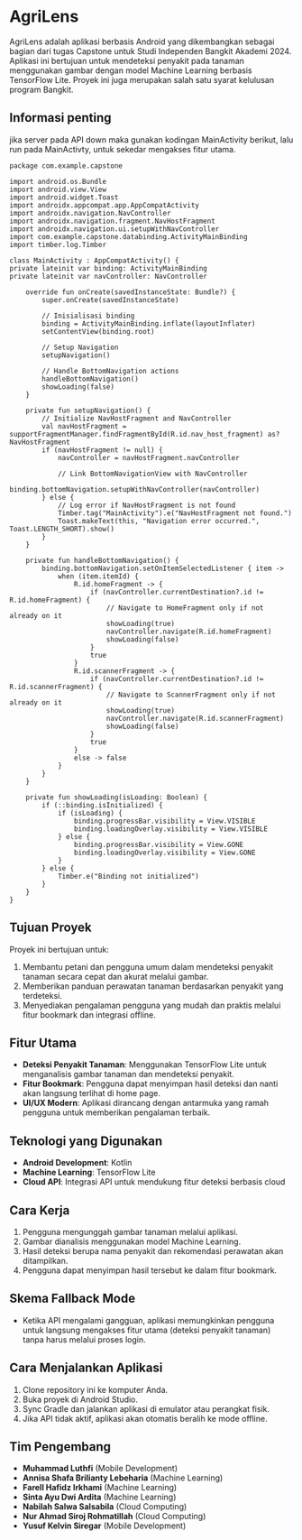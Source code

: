 # AgriLens

AgriLens adalah aplikasi berbasis Android yang dikembangkan sebagai bagian dari tugas Capstone untuk Studi Independen Bangkit Akademi 2024. Aplikasi ini bertujuan untuk mendeteksi penyakit pada tanaman menggunakan gambar dengan model Machine Learning berbasis TensorFlow Lite. Proyek ini juga merupakan salah satu syarat kelulusan program Bangkit.

## Informasi penting

jika server pada API down maka gunakan kodingan MainActivity berikut, lalu run pada MainActivty, untuk sekedar mengakses fitur utama.

    package com.example.capstone

    import android.os.Bundle
    import android.view.View
    import android.widget.Toast
    import androidx.appcompat.app.AppCompatActivity
    import androidx.navigation.NavController
    import androidx.navigation.fragment.NavHostFragment
    import androidx.navigation.ui.setupWithNavController
    import com.example.capstone.databinding.ActivityMainBinding
    import timber.log.Timber
    
    class MainActivity : AppCompatActivity() {
    private lateinit var binding: ActivityMainBinding
    private lateinit var navController: NavController
    
        override fun onCreate(savedInstanceState: Bundle?) {
            super.onCreate(savedInstanceState)
    
            // Inisialisasi binding
            binding = ActivityMainBinding.inflate(layoutInflater)
            setContentView(binding.root)
    
            // Setup Navigation
            setupNavigation()
    
            // Handle BottomNavigation actions
            handleBottomNavigation()
            showLoading(false)
        }
    
        private fun setupNavigation() {
            // Initialize NavHostFragment and NavController
            val navHostFragment = supportFragmentManager.findFragmentById(R.id.nav_host_fragment) as? NavHostFragment
            if (navHostFragment != null) {
                navController = navHostFragment.navController
    
                // Link BottomNavigationView with NavController
                binding.bottomNavigation.setupWithNavController(navController)
            } else {
                // Log error if NavHostFragment is not found
                Timber.tag("MainActivity").e("NavHostFragment not found.")
                Toast.makeText(this, "Navigation error occurred.", Toast.LENGTH_SHORT).show()
            }
        }
    
        private fun handleBottomNavigation() {
            binding.bottomNavigation.setOnItemSelectedListener { item ->
                when (item.itemId) {
                    R.id.homeFragment -> {
                        if (navController.currentDestination?.id != R.id.homeFragment) {
                            // Navigate to HomeFragment only if not already on it
                            showLoading(true)
                            navController.navigate(R.id.homeFragment)
                            showLoading(false)
                        }
                        true
                    }
                    R.id.scannerFragment -> {
                        if (navController.currentDestination?.id != R.id.scannerFragment) {
                            // Navigate to ScannerFragment only if not already on it
                            showLoading(true)
                            navController.navigate(R.id.scannerFragment)
                            showLoading(false)
                        }
                        true
                    }
                    else -> false
                }
            }
        }
    
        private fun showLoading(isLoading: Boolean) {
            if (::binding.isInitialized) {
                if (isLoading) {
                    binding.progressBar.visibility = View.VISIBLE
                    binding.loadingOverlay.visibility = View.VISIBLE
                } else {
                    binding.progressBar.visibility = View.GONE
                    binding.loadingOverlay.visibility = View.GONE
                }
            } else {
                Timber.e("Binding not initialized")
            }
        }
    }

    
## Tujuan Proyek
Proyek ini bertujuan untuk:
1. Membantu petani dan pengguna umum dalam mendeteksi penyakit tanaman secara cepat dan akurat melalui gambar.
2. Memberikan panduan perawatan tanaman berdasarkan penyakit yang terdeteksi.
3. Menyediakan pengalaman pengguna yang mudah dan praktis melalui fitur bookmark dan integrasi offline.

## Fitur Utama
- **Deteksi Penyakit Tanaman**: Menggunakan TensorFlow Lite untuk menganalisis gambar tanaman dan mendeteksi penyakit.
- **Fitur Bookmark**: Pengguna dapat menyimpan hasil deteksi dan nanti akan langsung terlihat di home page.
- **UI/UX Modern**: Aplikasi dirancang dengan antarmuka yang ramah pengguna untuk memberikan pengalaman terbaik.

## Teknologi yang Digunakan
- **Android Development**: Kotlin
- **Machine Learning**: TensorFlow Lite
- **Cloud API**: Integrasi API untuk mendukung fitur deteksi berbasis cloud

## Cara Kerja
1. Pengguna mengunggah gambar tanaman melalui aplikasi.
2. Gambar dianalisis menggunakan model Machine Learning.
3. Hasil deteksi berupa nama penyakit dan rekomendasi perawatan akan ditampilkan.
4. Pengguna dapat menyimpan hasil tersebut ke dalam fitur bookmark.

## Skema Fallback Mode
- Ketika API mengalami gangguan, aplikasi memungkinkan pengguna untuk langsung mengakses fitur utama (deteksi penyakit tanaman) tanpa harus melalui proses login.

## Cara Menjalankan Aplikasi
1. Clone repository ini ke komputer Anda.
2. Buka proyek di Android Studio.
3. Sync Gradle dan jalankan aplikasi di emulator atau perangkat fisik.
4. Jika API tidak aktif, aplikasi akan otomatis beralih ke mode offline.

## Tim Pengembang
- **Muhammad Luthfi** (Mobile Development)
- **Annisa Shafa Brilianty Lebeharia** (Machine Learning)
- **Farell Hafidz Irkhami** (Machine Learning)
- **Sinta Ayu Dwi Ardita** (Machine Learning)
- **Nabilah Salwa Salsabila** (Cloud Computing)
- **Nur Ahmad Siroj Rohmatillah** (Cloud Computing)
- **Yusuf Kelvin Siregar** (Mobile Development)









